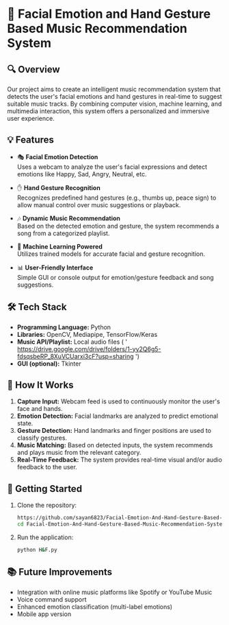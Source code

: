 # 🎵 Facial Emotion and Hand Gesture Based Music Recommendation System

## 🔍 Overview

Our project aims to create an intelligent music recommendation system that detects the user's facial emotions and hand gestures in real-time to suggest suitable music tracks. By combining computer vision, machine learning, and multimedia interaction, this system offers a personalized and immersive user experience.

## 💡 Features

- 🎭 **Facial Emotion Detection**  
  Uses a webcam to analyze the user's facial expressions and detect emotions like Happy, Sad, Angry, Neutral, etc.

- ✋ **Hand Gesture Recognition**  
  Recognizes predefined hand gestures (e.g., thumbs up, peace sign) to allow manual control over music suggestions or playback.

- 🎶 **Dynamic Music Recommendation**  
  Based on the detected emotion and gesture, the system recommends a song from a categorized playlist.

- 🧠 **Machine Learning Powered**  
  Utilizes trained models for accurate facial and gesture recognition.

- 📊 **User-Friendly Interface**  
  Simple GUI or console output for emotion/gesture feedback and song suggestions.

## 🛠️ Tech Stack

- **Programming Language:** Python  
- **Libraries:** OpenCV, Mediapipe, TensorFlow/Keras 
- **Music API/Playlist:** Local audio files ( ' https://drive.google.com/drive/folders/1-yy2Q6g5-fdsqsbeRP_8XuVCUarxi3cF?usp=sharing ')
- **GUI (optional):** Tkinter

## 🧪 How It Works

1. **Capture Input:** Webcam feed is used to continuously monitor the user's face and hands.
2. **Emotion Detection:** Facial landmarks are analyzed to predict emotional state.
3. **Gesture Detection:** Hand landmarks and finger positions are used to classify gestures.
4. **Music Matching:** Based on detected inputs, the system recommends and plays music from the relevant category.
5. **Real-Time Feedback:** The system provides real-time visual and/or audio feedback to the user.

## 🚀 Getting Started

1. Clone the repository:
   ```bash
   https://github.com/sayan6823/Facial-Emotion-And-Hand-Gesture-Based-Music-Recommendation-System.git
   cd Facial-Emotion-And-Hand-Gesture-Based-Music-Recommendation-System
   ```

2. Run the application:
   ```bash
   python H&F.py
   ```

## 📚 Future Improvements

- Integration with online music platforms like Spotify or YouTube Music  
- Voice command support  
- Enhanced emotion classification (multi-label emotions)  
- Mobile app version
